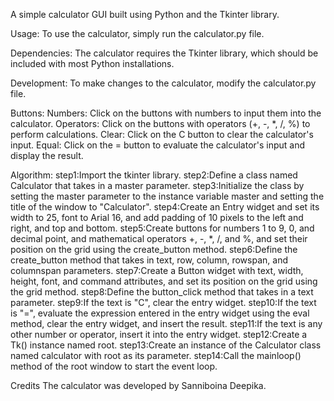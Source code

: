 A simple calculator GUI built using Python and the Tkinter library.

Usage:
To use the calculator, simply run the calculator.py file.

Dependencies:
The calculator requires the Tkinter library, which should be included with most Python installations.

Development:
To make changes to the calculator, modify the calculator.py file.

Buttons:
Numbers: Click on the buttons with numbers to input them into the calculator.
Operators: Click on the buttons with operators (+, -, *, /, %) to perform calculations.
Clear: Click on the C button to clear the calculator's input.
Equal: Click on the = button to evaluate the calculator's input and display the result.

Algorithm:
step1:Import the tkinter library.
step2:Define a class named Calculator that takes in a master parameter.
step3:Initialize the class by setting the master parameter to the instance variable master and setting the title of the window to "Calculator".
step4:Create an Entry widget and set its width to 25, font to Arial 16, and add padding of 10 pixels to the left and right, and top and bottom.
step5:Create buttons for numbers 1 to 9, 0, and decimal point, and mathematical operators +, -, *, /, and %, and set their position on the grid using the create_button method.
step6:Define the create_button method that takes in text, row, column, rowspan, and columnspan parameters.
step7:Create a Button widget with text, width, height, font, and command attributes, and set its position on the grid using the grid method.
step8:Define the button_click method that takes in a text parameter.
step9:If the text is "C", clear the entry widget.
step10:If the text is "=", evaluate the expression entered in the entry widget using the eval method, clear the entry widget, and insert the result.
step11:If the text is any other number or operator, insert it into the entry widget.
step12:Create a Tk() instance named root.
step13:Create an instance of the Calculator class named calculator with root as its parameter.
step14:Call the mainloop() method of the root window to start the event loop.

Credits
The calculator was developed by Sanniboina Deepika.


